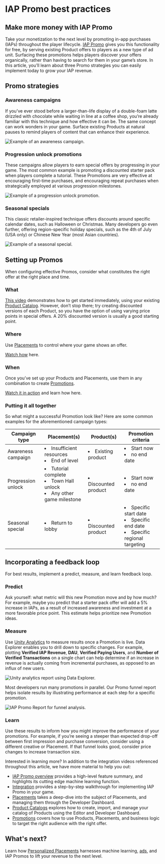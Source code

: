 # IAP Promo best practices
## Make more money with IAP Promo
Take your monetization to the next level by promoting in-app purchases (IAPs) throughout the player lifecycle. [IAP Promo](https://docs.unity3d.com/Manual/IAPPromo.html) gives you this functionality for free, by serving existing Product offers to players as a new type of ad unit. Surfacing these promotions helps players discover your offers organically, rather than having to search for them in your game’s store. In this article, you’ll learn about three Promo strategies you can easily implement today to grow your IAP revenue.

## Promo strategies
### Awareness campaigns
If you’ve ever stood before a larger-than-life display of a double-foam latte drizzled with chocolate while waiting in line at a coffee shop, you’re already familiar with this technique and how effective it can be. The same concept can work wonders in your game. Surface existing Products at natural pauses to remind players of content that can enhance their experience.

![Example of an awareness campaign.](images/awarenessPromo.png)

### Progression unlock promotions 
These campaigns allow players to earn special offers by progressing in your game. The most common example is promoting a discounted starter pack when players complete a tutorial. These Promotions are very effective at encouraging first-time purchases, and encouraging repeat purchases when strategically employed at various progression milestones. 

![Example of a progression unlock promotion.](images/progressionPromo.png)

### Seasonal specials
This classic retailer-inspired technique offers discounts around specific calendar dates, such as Halloween or Christmas. Many developers go even further, offering region-specific holiday specials, such as the 4th of July (USA only) or Chinese New Year (most Asian countries). 

![Example of a seasonal special.](images/seasonalPromo.png)

## Setting up Promos
When configuring effective Promos, consider what constitutes the right offer at the right place and time.

### What
[This video](https://youtu.be/SGkzskwVMug) demonstrates how to get started immediately, using your existing [Product Catalog](https://docs.unity3d.com/Manual/IAPPromoProducts). However, don’t stop there; try creating discounted versions of each Product, so you have the option of using varying price points in special offers. A 20% discounted version is usually a good starting point. 

### Where
Use [Placements](MonetizationPlacements.md) to control where your game shows an offer. 

[Watch how](https://youtu.be/OSXAl82Ov9g) here.

### When
Once you’ve set up your Products and Placements, use them in any combination to create [Promotions](https://docs.unity3d.com/Manual/IAPPromoPromotions). 

[Watch it in action](https://youtu.be/Xbp38T6xis0) and learn how here.

### Putting it all together
So what might a successful Promotion look like? Here are some common examples for the aforementioned campaign types:

| **Campaign type** | **Placement(s)** | **Product(s)** | **Promotion criteria** |
| ----------------- | ---------------- | -------------- | ---------------------- |
| Awareness campaign | <li>Insufficient resources</li><li>End of level</li> | <li>Existing product</li> | <li>Start now</li><li>no end date</li> |
| Progression unlock | <li>Tutorial complete</li><li>Town Hall unlock</li><li>Any other game milestone</li> | <li>Discounted product</li> | <li>Start now</li><li>no end date</li> |
| Seasonal special | <li>Return to lobby</li> | <li>Discounted product</li> | <li>Specific start date</li><li>Specific end date</li><li>Specific regional targeting</li> |

## Incorporating a feedback loop
For best results, implement a predict, measure, and learn feedback loop. 

### Predict
Ask yourself: what metric will this new Promotion move and by how much? For example, maybe you predict that a starter pack offer will add a 5% increase in IAPs, as a result of increased awareness and investment at a more favorable price point. This estimate helps prioritize new Promotion ideas. 

### Measure
Use [Unity Analytics](https://docs.unity3d.com/Manual/UnityAnalytics.html) to measure results once a Promotion is live. Data Explorer enables you to drill down to specific changes. For example, plotting **Verified IAP Revenue**, **DAU**, **Verified Paying Users**, and **Number of Verified Transactions** on a single chart can help determine if an increase in revenue is actually coming from incremental purchases, as opposed to an influx of new users. 

![Unity analytics report using Data Explorer.](images/dataExplorer.png)

Most developers run many promotions in parallel. Our Promo funnel report helps isolate results by illustrating performance at each step for a specific promotion. 

![IAP Promo Report for funnel analysis.](images/promoFunnel.png)

### Learn
Use these results to inform how you might improve the performance of your promotions. For example, if you’re seeing a steeper than expected drop-off between first impression and purchase conversion, consider using a different creative or Placement. If that funnel looks good, consider price changes to increase transaction size. 

Interested in learning more? In addition to the integration videos referenced throughout this article, we have more material to help you out: 

* [IAP Promo overview](https://docs.unity3d.com/Manual/IAPPromo) provides a high-level feature summary, and highlights its cutting edge machine learning function. 
* [Integration](https://docs.unity3d.com/Manual/IAPPromoIntegration) provides a step-by-step walkthrough for implementing IAP Promo in your game.
* [Placements](MonetizationPlacements.md) takes a deep-dive into the subject of Placements, and managing them through the Developer Dashboard.
* [Product Catalogs](https://docs.unity3d.com/Manual/IAPPromoProducts) explores how to create, import, and manage your catalog of Products using the Editor and Developer Dashboard.
* [Promotions](https://docs.unity3d.com/Manual/IAPPromoPromotions) covers how to use Products, Placements, and business logic to target the right audience with the right offer.

## What's next?
Learn how [Personalized Placements](MonetizationPersonalizedPlacements.md) harnesses machine learning, [ads](Monetization.md), and IAP Promos to lift your revenue to the next level.